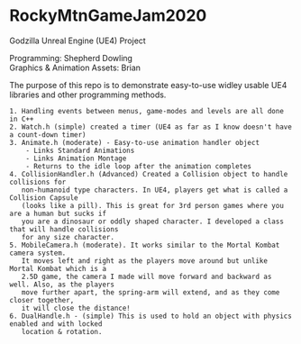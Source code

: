 # RockyMtnGameJam2020
Godzilla Unreal Engine (UE4) Project

Programming: Shepherd Dowling<br/>
Graphics & Animation Assets: Brian<br/>

The purpose of this repo is to demonstrate easy-to-use widley usable UE4 libraries and other programming methods. 


    1. Handling events between menus, game-modes and levels are all done in C++
    2. Watch.h (simple) created a timer (UE4 as far as I know doesn't have a count-down timer)
    3. Animate.h (moderate) - Easy-to-use animation handler object
        - Links Standard Animations
        - Links Animation Montage
        - Returns to the idle loop after the animation completes
    4. CollisionHandler.h (Advanced) Created a Collision object to handle collisions for
       non-humanoid type characters. In UE4, players get what is called a Collision Capsule 
       (looks like a pill). This is great for 3rd person games where you are a human but sucks if 
       you are a dinosaur or oddly shaped character. I developed a class that will handle collisions
       for any size character.
    5. MobileCamera.h (moderate). It works similar to the Mortal Kombat camera system.
       It moves left and right as the players move around but unlike Mortal Kombat which is a 
       2.5D game, the camera I made will move forward and backward as well. Also, as the players 
       move further apart, the spring-arm will extend, and as they come closer together, 
       it will close the distance!
    6. DualHandle.h - (simple) This is used to hold an object with physics enabled and with locked
       location & rotation.


